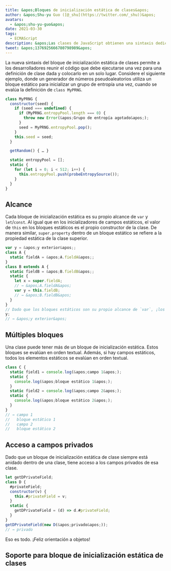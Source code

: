```yaml
---
title: &apos;Bloques de inicialización estática de clases&apos;
author: &apos;Shu-yu Guo ([@_shu](https://twitter.com/_shu))&apos;
avatars:
  - &apos;shu-yu-guo&apos;
date: 2021-03-30
tags:
  - ECMAScript
description: &apos;Las clases de JavaScript obtienen una sintaxis dedicada para la inicialización estática.&apos;
tweet: &apos;1376925666780798989&apos;
---
```

La nueva sintaxis del bloque de inicialización estática de clases permite a los desarrolladores reunir el código que debe ejecutarse una vez para una definición de clase dada y colocarlo en un solo lugar. Considere el siguiente ejemplo, donde un generador de números pseudoaleatorios utiliza un bloque estático para inicializar un grupo de entropía una vez, cuando se evalúa la definición de `class MyPRNG`.

<!--truncate-->
```js
class MyPRNG {
  constructor(seed) {
    if (seed === undefined) {
      if (MyPRNG.entropyPool.length === 0) {
        throw new Error(&apos;Grupo de entropía agotado&apos;);
      }
      seed = MyPRNG.entropyPool.pop();
    }
    this.seed = seed;
  }

  getRandom() { … }

  static entropyPool = [];
  static {
    for (let i = 0; i < 512; i++) {
      this.entropyPool.push(probeEntropySource());
    }
  }
}
```

## Alcance

Cada bloque de inicialización estática es su propio alcance de `var` y `let`/`const`. Al igual que en los inicializadores de campos estáticos, el valor de `this` en los bloques estáticos es el propio constructor de la clase. De manera similar, `super.property` dentro de un bloque estático se refiere a la propiedad estática de la clase superior.

```js
var y = &apos;y exterior&apos;;
class A {
  static fieldA = &apos;A.fieldA&apos;;
}
class B extends A {
  static fieldB = &apos;B.fieldB&apos;;
  static {
    let x = super.fieldA;
    // → &apos;A.fieldA&apos;
    var y = this.fieldB;
    // → &apos;B.fieldB&apos;
  }
}
// Dado que los bloques estáticos son su propio alcance de `var`, ¡los `var` no realizan hoisting!
y;
// → &apos;y exterior&apos;
```

## Múltiples bloques

Una clase puede tener más de un bloque de inicialización estática. Estos bloques se evalúan en orden textual. Además, si hay campos estáticos, todos los elementos estáticos se evalúan en orden textual.

```js
class C {
  static field1 = console.log(&apos;campo 1&apos;);
  static {
    console.log(&apos;bloque estático 1&apos;);
  }
  static field2 = console.log(&apos;campo 2&apos;);
  static {
    console.log(&apos;bloque estático 2&apos;);
  }
}
// → campo 1
//   bloque estático 1
//   campo 2
//   bloque estático 2
```

## Acceso a campos privados

Dado que un bloque de inicialización estática de clase siempre está anidado dentro de una clase, tiene acceso a los campos privados de esa clase.

```js
let getDPrivateField;
class D {
  #privateField;
  constructor(v) {
    this.#privateField = v;
  }
  static {
    getDPrivateField = (d) => d.#privateField;
  }
}
getDPrivateField(new D(&apos;privado&apos;));
// → privado
```

Eso es todo. ¡Feliz orientación a objetos!

## Soporte para bloque de inicialización estática de clases

<feature-support chrome="91 https://bugs.chromium.org/p/v8/issues/detail?id=11375"
                 firefox="no"
                 safari="no"
                 nodejs="no"
                 babel="yes https://babeljs.io/docs/en/babel-plugin-proposal-class-static-block"></feature-support>
